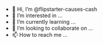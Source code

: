 - 👋 Hi, I’m @flipstarter-causes-cash
- 👀 I’m interested in ...
- 🌱 I’m currently learning ...
- 💞️ I’m looking to collaborate on ...
- 📫 How to reach me ...

<!---
flipstarter-causes-cash/flipstarter-causes-cash is a ✨ special ✨ repository because its `README.md` (this file) appears on your GitHub profile.
You can click the Preview link to take a look at your changes.
--->
